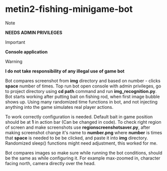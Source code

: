 # metin2-fishing-minigame-bot

> [!NOTE]
**NEEDS ADMIN PRIVILEGES**

> [!IMPORTANT]
**Console application**

> [!WARNING]
> __I do not take responsibility of any illegal use of game bot__

Bot compares screenshot from __img__ directory and based on number - clicks __space__ number of times. 
Top run bot open console with admin privileges, go to project directory using __cd **path**__ command and run __img_recognition.py__.
Bot starts working after putting bait on fishing rod, when first image bubble shows up.
Using many randomized time functions in bot, and not injecting anything into the game simulates real player actions.

To work correctly configuration is needed.
Default bait in game position should be at **1**  in action bar (Can be changed in code).
To check right region of screen and make screenshots use **regionscreenshotsaver.py**, after making screenshot change it's name to __**number**.png__ where **number** is times that __space__ is needed to be be clicked, and paste it into __img__ directory.
Randomized sleep() functions might need adjustment, this worked for me.

Bot compares images so make sure while running the bot conditions, should be the same as while configuring it.
For example max-zoomed in, character facing north, camera directly over the head.
